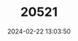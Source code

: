 ---
title: "20521"
category: "Sphaerias blanfordi"
draft: false
date: 2024-02-22 13:03:50
languages:
  English: ["Blanford's Fruit Bat", "Blandford's Fruit Bat"]
---